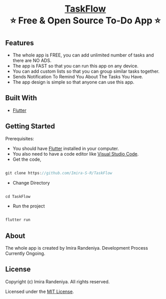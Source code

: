 <h1 align="center" style="border-bottom: none">
    <b>
        <a href="">TaskFlow</a><br>
    </b>
    ⭐️ Free & Open Source To-Do App ⭐️ <br>
</h1>

## Features
- The whole app is FREE, you can add unlimited number of tasks and there are NO ADS.
- The app is FAST so that you can run this app on any device.
- You can add custom lists so that you can group similar tasks together.
- Sends Notification To Remind You About The Tasks You Have.
- The app design is simple so that anyone can use this app.

## Built With
- [Flutter](https://flutter.dev)

## Getting Started
Prerequisites:
- You should have [Flutter](https://flutter.dev) installed in your computer.
- You also need to have a code editor like [Visual Studio Code](https://code.visualstudio.com).
- Get the code,
```js

git clone https://github.com/Imira-S-R/TaskFlow

```
- Change Directory
```js

cd TaskFlow

```
- Run the project
```js

flutter run

```
## About
The whole app is created by Imira Randeniya. Development Process Currently Ongoing.


## License
Copyright (c) Imira Randeniya. All rights reserved.

Licensed under the [MIT License](./LICENSE).
